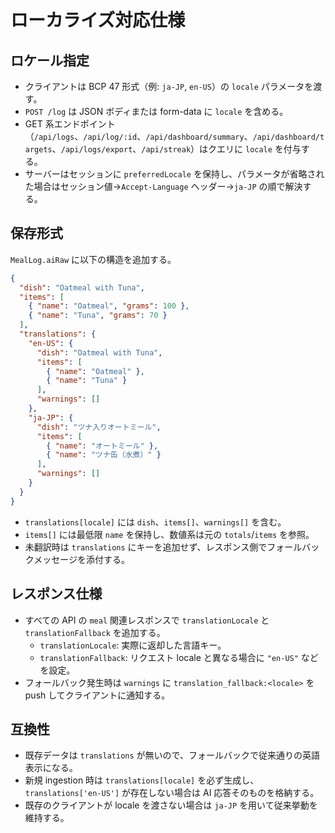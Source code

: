 # ローカライズ対応仕様

## ロケール指定

- クライアントは BCP 47 形式（例: `ja-JP`, `en-US`）の `locale` パラメータを渡す。
- `POST /log` は JSON ボディまたは form-data に `locale` を含める。
- GET 系エンドポイント（`/api/logs`、`/api/log/:id`、`/api/dashboard/summary`、`/api/dashboard/targets`、`/api/logs/export`、`/api/streak`）はクエリに `locale` を付与する。
- サーバーはセッションに `preferredLocale` を保持し、パラメータが省略された場合はセッション値→`Accept-Language` ヘッダー→`ja-JP` の順で解決する。

## 保存形式

`MealLog.aiRaw` に以下の構造を追加する。

```json
{
  "dish": "Oatmeal with Tuna",
  "items": [
    { "name": "Oatmeal", "grams": 100 },
    { "name": "Tuna", "grams": 70 }
  ],
  "translations": {
    "en-US": {
      "dish": "Oatmeal with Tuna",
      "items": [
        { "name": "Oatmeal" },
        { "name": "Tuna" }
      ],
      "warnings": []
    },
    "ja-JP": {
      "dish": "ツナ入りオートミール",
      "items": [
        { "name": "オートミール" },
        { "name": "ツナ缶（水煮）" }
      ],
      "warnings": []
    }
  }
}
```

- `translations[locale]` には `dish`、`items[]`、`warnings[]` を含む。
- `items[]` には最低限 `name` を保持し、数値系は元の `totals`/`items` を参照。
- 未翻訳時は `translations` にキーを追加せず、レスポンス側でフォールバックメッセージを添付する。

## レスポンス仕様

- すべての API の `meal` 関連レスポンスで `translationLocale` と `translationFallback` を追加する。
  - `translationLocale`: 実際に返却した言語キー。
  - `translationFallback`: リクエスト locale と異なる場合に `"en-US"` などを設定。
- フォールバック発生時は `warnings` に `translation_fallback:<locale>` を push してクライアントに通知する。

## 互換性

- 既存データは `translations` が無いので、フォールバックで従来通りの英語表示になる。
- 新規 ingestion 時は `translations[locale]` を必ず生成し、`translations['en-US']` が存在しない場合は AI 応答そのものを格納する。
- 既存のクライアントが locale を渡さない場合は `ja-JP` を用いて従来挙動を維持する。
